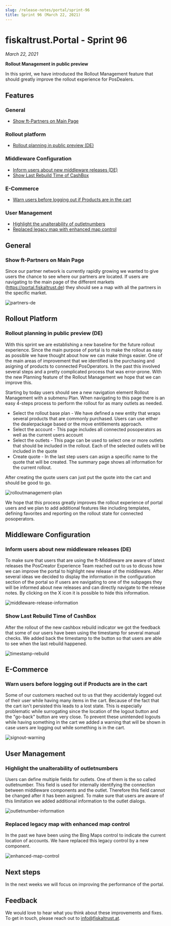 ```yaml
---
slug: /release-notes/portal/sprint-96
title: Sprint 96 (March 22, 2021)
---
```


# fiskaltrust.Portal - Sprint 96
_March 22, 2021_

**Rollout Management in public preview**

In this sprint, we have introduced the Rollout Management feature that should greatly improve the rollout experience for PosDealers. 

## Features

### General
- [Show ft-Partners on Main Page](#show-ft-partners-on-main-page)
### Rollout platform
- [Rollout planning in public preview (DE)](#rollout-planning-in-public-preview-de)

### Middleware Configuration
- [Inform users about new middleware releases (DE)](#inform-users-about-new-middleware-releases-de)
- [Show Last Rebuild Time of CashBox](#show-last-rebuild-time-of-cashbox)

### E-Commerce 
- [Warn users before logging out if Products are in the cart](#warn-users-before-logging-out-if-products-are-in-the-cart)

### User Management
- [Highlight the unalterability of outletnumbers](#highlight-the-unalterability-of-outletnumbers)
- [Replaced legacy map with enhanced map control](#replaced-legacy-map-with-enhanced-map-control)

## General

### Show ft-Partners on Main Page

Since our partner network is currently rapidly growing we wanted to give users the chance to see where our partners are located. If users are navigating to the main page of the different markets (https://portal.fiskaltrust.de) they should see a map with all the partners in the specific market. 

![partners-de](images/sprint-96/partners-de.png)

## Rollout Platform

### Rollout planning in public preview (DE)
With this sprint we are establishing a new baseline for the future rollout experience. Since the main purpose of portal is to make the rollout as easy as possible we have thought about how we can make things easier. One of the main areas of improvement that we identified is the purchasing and asigning of products to connected PosOperators. In the past this involved several steps and a pretty complicated process that was error-prone. With the new Planning feature of the Rollout Management we hope that we can improve this. 

Starting by today users should see a new navigation element Rollout Management with a submenu Plan. When navigating to this page there is an easy 4-steps process to perform the rollout for as many outlets as needed.

- Select the rollout base plan - We have defined a new entity that wraps several products that are commonly purchased. Users can use either the dealerpackage based or the move entitlements approach.
- Select the account - This page includes all connected posoperators as well as the current users account
- Select the outlets - This page can be used to select one or more outlets that should be included in the rollout. Each of the selected outlets will be included in the quote
- Create quote - In the last step users can asign a specific name to the quote that will be created. The summary page shows all information for the current rollout. 

After creating the quote users can just put the quote into the cart and should be good to go.

![rolloutmanagement-plan](images/sprint-96/rolloutmanagement-plan.gif)

We hope that this process greatly improves the rollout experience of portal users and we plan to add additional features like including templates, defining favorites and reporting on the rollout state for connected posoperators.

## Middleware Configuration

### Inform users about new middleware releases (DE)

To make sure that users that are using the ft-Middleware are aware of latest releases the PosCreator Experience Team reached out to us to dicuss how we can improve the portal to highlight new release of the middleware. After several ideas we decided to display the information in the configuration section of the portal so if users are navigating to one of the subpages they will be informed about new releases and can directly navigate to the release notes. By clicking on the X icon it is possible to hide this information.

![middleware-release-information](images/sprint-96/middleware-release-information.png)

### Show Last Rebuild Time of CashBox

After the rollout of the new cashbox rebuild indicator we got the feedback that some of our users have been using the timestamp for several manual checks. We added back the timestamp to the button so that users are able to see when the last rebuild happened.

![timestamp-rebuild](images/sprint-96/timestamp-rebuild.png)

## E-Commerce

### Warn users before logging out if Products are in the cart

Some of our customers reached out to us that they accidentaly logged out of their user while having many items in the cart. Because of the fact that the cart isn't persisted this leads to a lost state. This is especially problematic while surrogating since the location of the logout button and the "go-back" button are very close. To prevent these unintended logouts while having something in the cart we added a warning that will be shown in case users are logging out while something is in the cart. 

![signout-warning](images/sprint-96/signout-warning.png)

## User Management

### Highlight the unalterability of outletnumbers

Users can define multiple fields for outlets. One of them is the so called outletnumber. This field is used for internally identifying the connection between middleware components and the outlet. Therefore this field cannot be changed after it has been asigned. To make sure that users are aware of this limitation we added additional information to the outlet dialogs.

![outletnumber-information](images/sprint-96/outletnumber-information.png)

### Replaced legacy map with enhanced map control

In the past we have been using the Bing Maps control to indicate the current location of accounts. We have replaced this legacy control by a new component.

![enhanced-map-control](images/sprint-96/enhanced-map-control.png)

## Next steps
In the next weeks we will focus on improving the performance of the portal.

## Feedback
We would love to hear what you think about these improvements and fixes. To get in touch, please reach out to [info@fiskaltrust.at](mailto:info@fiskaltrust.at).




